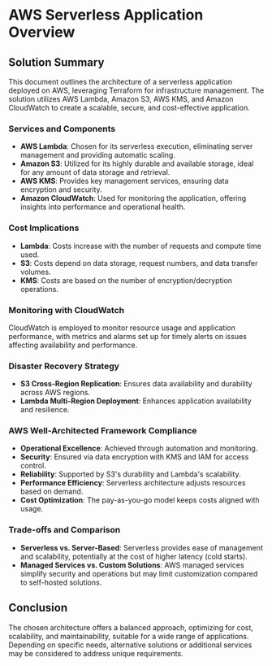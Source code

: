 # AWS Serverless Application Overview

## Solution Summary

This document outlines the architecture of a serverless application deployed on AWS, leveraging Terraform for infrastructure management. The solution utilizes AWS Lambda, Amazon S3, AWS KMS, and Amazon CloudWatch to create a scalable, secure, and cost-effective application.

### Services and Components

- **AWS Lambda**: Chosen for its serverless execution, eliminating server management and providing automatic scaling.
- **Amazon S3**: Utilized for its highly durable and available storage, ideal for any amount of data storage and retrieval.
- **AWS KMS**: Provides key management services, ensuring data encryption and security.
- **Amazon CloudWatch**: Used for monitoring the application, offering insights into performance and operational health.

### Cost Implications

- **Lambda**: Costs increase with the number of requests and compute time used.
- **S3**: Costs depend on data storage, request numbers, and data transfer volumes.
- **KMS**: Costs are based on the number of encryption/decryption operations.

### Monitoring with CloudWatch

CloudWatch is employed to monitor resource usage and application performance, with metrics and alarms set up for timely alerts on issues affecting availability and performance.

### Disaster Recovery Strategy

- **S3 Cross-Region Replication**: Ensures data availability and durability across AWS regions.
- **Lambda Multi-Region Deployment**: Enhances application availability and resilience.

### AWS Well-Architected Framework Compliance

- **Operational Excellence**: Achieved through automation and monitoring.
- **Security**: Ensured via data encryption with KMS and IAM for access control.
- **Reliability**: Supported by S3's durability and Lambda's scalability.
- **Performance Efficiency**: Serverless architecture adjusts resources based on demand.
- **Cost Optimization**: The pay-as-you-go model keeps costs aligned with usage.

### Trade-offs and Comparison

- **Serverless vs. Server-Based**: Serverless provides ease of management and scalability, potentially at the cost of higher latency (cold starts).
- **Managed Services vs. Custom Solutions**: AWS managed services simplify security and operations but may limit customization compared to self-hosted solutions.

## Conclusion

The chosen architecture offers a balanced approach, optimizing for cost, scalability, and maintainability, suitable for a wide range of applications. Depending on specific needs, alternative solutions or additional services may be considered to address unique requirements.

